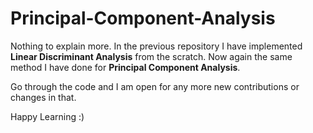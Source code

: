 # Principal-Component-Analysis

Nothing to explain more. In the previous repository I have implemented **Linear Discriminant Analysis** from the scratch. Now again the same method I have done for **Principal Component Analysis**.

Go through the code and I am open for any more new contributions or changes in that.

Happy Learning :)
